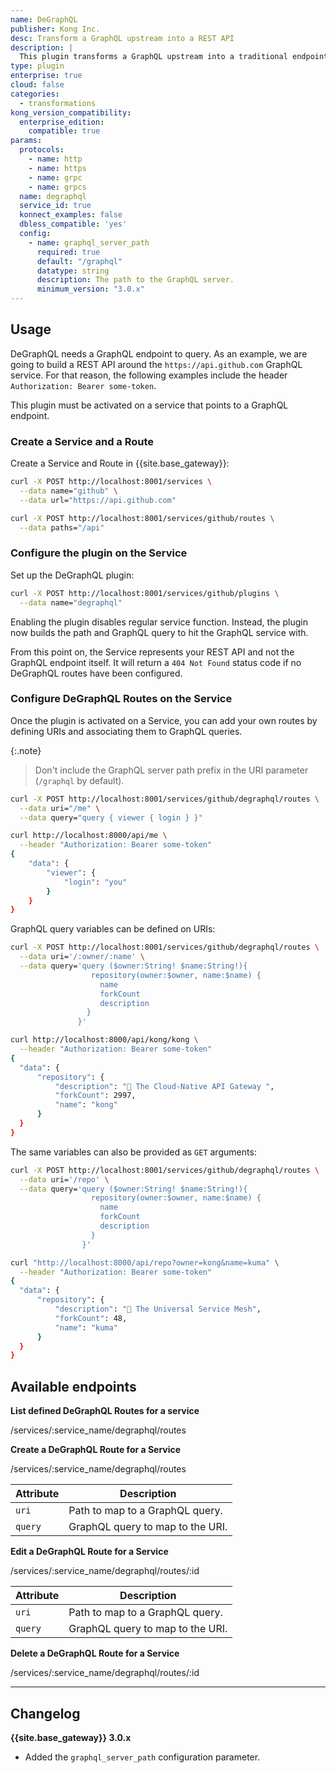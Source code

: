 ```yaml
---
name: DeGraphQL
publisher: Kong Inc.
desc: Transform a GraphQL upstream into a REST API
description: |
  This plugin transforms a GraphQL upstream into a traditional endpoint by mapping URIs into GraphQL queries.
type: plugin
enterprise: true
cloud: false
categories:
  - transformations
kong_version_compatibility:
  enterprise_edition:
    compatible: true
params:
  protocols:
    - name: http
    - name: https
    - name: grpc
    - name: grpcs
  name: degraphql
  service_id: true
  konnect_examples: false
  dbless_compatible: 'yes'
  config:
    - name: graphql_server_path
      required: true
      default: "/graphql"
      datatype: string
      description: The path to the GraphQL server.
      minimum_version: "3.0.x"
---
```

## Usage

DeGraphQL needs a GraphQL endpoint to query. As an example, we are going to
build a REST API around the `https://api.github.com` GraphQL service. For that
reason, the following examples include the header `Authorization: Bearer some-token`.

This plugin must be activated on a service that points to a GraphQL endpoint.

### Create a Service and a Route

Create a Service and Route in {{site.base_gateway}}:

```bash
curl -X POST http://localhost:8001/services \
  --data name="github" \
  --data url="https://api.github.com"

curl -X POST http://localhost:8001/services/github/routes \
  --data paths="/api"
```

### Configure the plugin on the Service

Set up the DeGraphQL plugin:

```bash
curl -X POST http://localhost:8001/services/github/plugins \
  --data name="degraphql"
```

Enabling the plugin disables regular service function. Instead, the
plugin now builds the path and GraphQL query to hit the GraphQL service
with.

From this point on, the Service represents
your REST API and not the GraphQL endpoint itself. It will return a `404 Not Found`
status code if no DeGraphQL routes have been configured.

### Configure DeGraphQL Routes on the Service

Once the plugin is activated on a Service, you can add your own routes
by defining URIs and associating them to GraphQL queries.

{:.note}
> Don't include the GraphQL server path prefix in the URI parameter
(`/graphql` by default).

```bash
curl -X POST http://localhost:8001/services/github/degraphql/routes \
  --data uri="/me" \
  --data query="query { viewer { login } }"

curl http://localhost:8000/api/me \
  --header "Authorization: Bearer some-token"
{
    "data": {
        "viewer": {
            "login": "you"
        }
    }
}
```


GraphQL query variables can be defined on URIs:

```bash
curl -X POST http://localhost:8001/services/github/degraphql/routes \
  --data uri='/:owner/:name' \
  --data query='query ($owner:String! $name:String!){
                  repository(owner:$owner, name:$name) {
                    name
                    forkCount
                    description
                 }
               }'

curl http://localhost:8000/api/kong/kong \
  --header "Authorization: Bearer some-token"
{
  "data": {
      "repository": {
          "description": "🦍 The Cloud-Native API Gateway ",
          "forkCount": 2997,
          "name": "kong"
      }
  }
}
```

The same variables can also be provided as `GET` arguments:

```bash
curl -X POST http://localhost:8001/services/github/degraphql/routes \
  --data uri='/repo' \
  --data query='query ($owner:String! $name:String!){
                  repository(owner:$owner, name:$name) {
                    name
                    forkCount
                    description
                  }
                }'

curl "http://localhost:8000/api/repo?owner=kong&name=kuma" \
  --header "Authorization: Bearer some-token"
{
  "data": {
      "repository": {
          "description": "🐻 The Universal Service Mesh",
          "forkCount": 48,
          "name": "kuma"
      }
  }
}
```

## Available endpoints

**List defined DeGraphQL Routes for a service**

<div class="endpoint get">/services/:service_name/degraphql/routes</div>

**Create a DeGraphQL Route for a Service**

<div class="endpoint post">/services/:service_name/degraphql/routes</div>

| Attribute | Description
| -------------- | -------
|`uri` | Path to map to a GraphQL query.
|`query` | GraphQL query to map to the URI.

**Edit a DeGraphQL Route for a Service**

<div class="endpoint patch">/services/:service_name/degraphql/routes/:id</div>

| Attribute | Description
| -------------- | -------
|`uri` | Path to map to a GraphQL query.
|`query` | GraphQL query to map to the URI.


**Delete a DeGraphQL Route for a Service**

<div class="endpoint delete">/services/:service_name/degraphql/routes/:id</div>

---
## Changelog

**{{site.base_gateway}} 3.0.x**

* Added the `graphql_server_path` configuration parameter.
